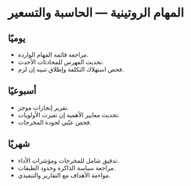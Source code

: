 # المهام الروتينية — الحاسبة والتسعير

## يوميًا
- مراجعة قائمة المهام الواردة.
- تحديث الفهرس للمحادثات الأحدث.
- فحص استهلاك التكلفة وإطلاق تنبيه إن لزم.

## أسبوعيًا
- تقرير إنجازات موجز.
- تحديث معايير الأهمية إن تغيرت الأولويات.
- فحص عيّني لجودة المخرجات.

## شهريًا
- تدقيق شامل للمخرجات ومؤشرات الأداء.
- مراجعة سياسة الذاكرة وحدود الطبقات.
- مواءمة الأهداف مع التقارير والتنفيذي.
